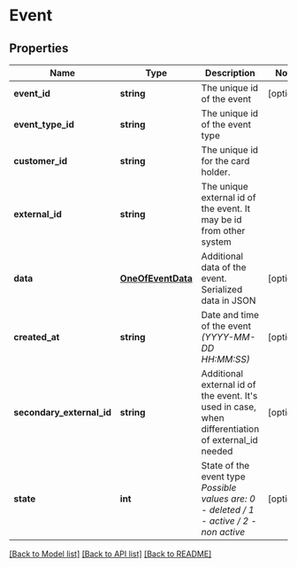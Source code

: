 # Event

## Properties
Name | Type | Description | Notes
------------ | ------------- | ------------- | -------------
**event_id** | **string** | The unique id of the event | [optional] 
**event_type_id** | **string** | The unique id of the event type | 
**customer_id** | **string** | The unique id for the card holder. | 
**external_id** | **string** | The unique external id of the event. It may be id from other system | 
**data** | [**OneOfEventData**](OneOfEventData.md) | Additional data of the event. Serialized data in JSON | [optional] 
**created_at** | **string** | Date and time of the event *(YYYY-MM-DD HH:MM:SS)* | [optional] 
**secondary_external_id** | **string** | Additional external id of the event. It&#x27;s used in case, when differentiation of external_id needed | [optional] 
**state** | **int** | State of the event type *Possible values are: 0 - deleted / 1 - active / 2 - non active* | [optional] 

[[Back to Model list]](../../README.md#documentation-for-models) [[Back to API list]](../../README.md#documentation-for-api-endpoints) [[Back to README]](../../README.md)

